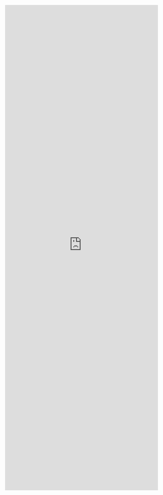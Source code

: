<iframe 
    title='Link Examples'
    src='https://fabricweb.z5.web.core.windows.net/pr-deploy-site/refs/heads/master/fabric-website-resources/dist/index.html#/examples/link?docsExample=true'
    frameborder='no'
    height='1600'
    style='width: 100%;'
>